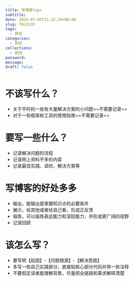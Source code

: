 ```yaml
---
title: 写博客tips
subtitle: 
date: 2024-07-03T11:22:39+08:00
slug: 70c0135
tags:
  - 其他
categories:
  - 其他
collections:
  - 其他
password: 
message: 
draft: false
---
```

# 不该写什么？

- 关于平时的一些有大量解决方案的小问题==不需要记录==
- 对于一些框架和工具的使用指南==不需要记录==

# 要写一些什么？

- 记录解决问题的流程
- 记录网上资料不多的内容
- 记录最佳实践、调优、解决方案等

# 写博客的好处多多

- 输出，能输出是掌握知识点的必要条件
- 展示，给其他或者给自己看，形成正反馈
- 锻炼，可以锻炼表达能力和深挖能力，并形成更广阔的视野
- 记录回顾

# 该怎么写？

- 要写明【起因】-【问题根源】-【解决思路】
- 多写一些自己实践部分，直接贴核心部分代码并带一些注释
- 不要假定读者能理解背景，尽量把全链路和需求解释清楚

